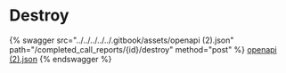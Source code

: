 # Destroy

{% swagger src="../../../../../.gitbook/assets/openapi (2).json" path="/completed_call_reports/{id}/destroy" method="post" %}
[openapi (2).json](<../../../../../.gitbook/assets/openapi (2).json>)
{% endswagger %}
